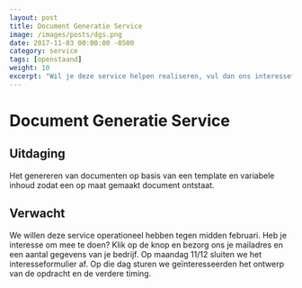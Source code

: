 ```yaml
---
layout: post
title: Document Generatie Service
image: /images/posts/dgs.png
date: 2017-11-03 00:00:00 -0500
category: service
tags: [openstaand]
weight: 10
excerpt: "Wil je deze service helpen realiseren, vul dan ons interesseformulier in."
---
```



# Document Generatie Service

## Uitdaging 
Het genereren van documenten op basis van een template en variabele inhoud zodat een op maat gemaakt document ontstaat.

## Verwacht
We willen deze service operationeel hebben tegen midden februari. Heb je
interesse om mee te doen? Klik op de knop en bezorg ons je mailadres en een
aantal gegevens van je bedrijf. Op maandag 11/12 sluiten we het
interesseformulier af. Op die dag sturen we geïnteresseerden het ontwerp van de
opdracht en de verdere timing.
